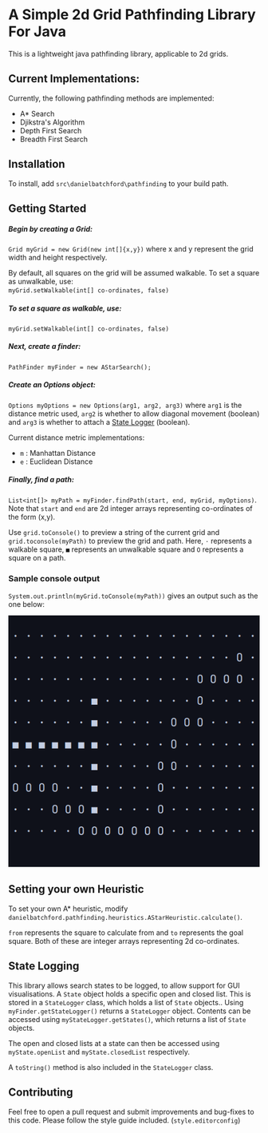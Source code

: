 # A Simple 2d Grid Pathfinding Library For Java

This is a lightweight java pathfinding library, applicable to 2d grids.
## Current Implementations:
Currently, the following pathfinding methods are implemented:
* A* Search
* Djikstra's Algorithm
* Depth First Search
* Breadth First Search
## Installation
To install, add `src\danielbatchford\pathfinding` to your build path.
## Getting Started
##### Begin by creating a Grid:  
`Grid myGrid = new Grid(new int[]{x,y})` where x and y represent the grid width and height respectively.  

By default, all squares on the grid will be assumed walkable. To set a square as unwalkable, use:  
`myGrid.setWalkable(int[] co-ordinates, false)`   

##### To set a square as walkable, use:  
`myGrid.setWalkable(int[] co-ordinates, false)`  

##### Next, create a finder:  
`PathFinder myFinder = new AStarSearch();`  

##### Create an Options object:  
`Options myOptions = new Options(arg1, arg2, arg3)` where `arg1` is the distance metric used, `arg2` is whether to allow diagonal movement (boolean) and `arg3` is whether to attach a [State Logger](#state-logging) (boolean).

Current distance metric implementations:
* `m` : Manhattan Distance
* `e` : Euclidean Distance

##### Finally, find a path:  
`List<int[]> myPath = myFinder.findPath(start, end, myGrid, myOptions)`.  
Note that `start` and `end` are 2d integer arrays representing co-ordinates of the form (x,y).  

Use `grid.toConsole()` to preview a string of the current grid and `grid.toconsole(myPath)` to preview the grid and path. Here, `·` represents a walkable square, `■` represents an unwalkable square and `O` represents a square on a path. 

### Sample console output
`System.out.println(myGrid.toConsole(myPath))` gives an output such as the one below:

![SampleImage](sample.png?raw=true "Title")

## Setting your own Heuristic
To set your own A* heuristic, modify `danielbatchford.pathfinding.heuristics.AStarHeuristic.calculate()`.  

`from` represents the square to calculate from and `to` represents the goal square. Both of these are integer arrays representing 2d co-ordinates.

## State Logging
This library allows search states to be logged, to allow support for GUI visualisations. A `State` object holds a specific open and closed list. This is stored in a `StateLogger` class, which holds a list of `State` objects.. Using `myFinder.getStateLogger()` returns a `StateLogger` object. Contents can be accessed using `myStateLogger.getStates()`, which returns a list of `State` objects.

The open and closed lists at a state can then be accessed using `myState.openList` and `myState.closedList` respectively.  

A `toString()` method is also included in the `StateLogger` class.

## Contributing
Feel free to open a pull request and submit improvements and bug-fixes to this code. Please follow the style guide included. (`style.editorconfig`)

